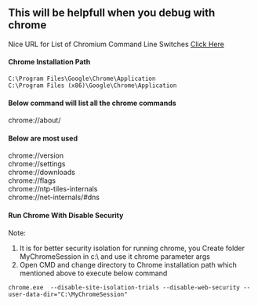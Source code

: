 ## This will be helpfull when you debug with chrome 
Nice URL for List of Chromium Command Line Switches [Click Here](https://peter.sh/experiments/chromium-command-line-switches)

#### Chrome Installation Path
```
C:\Program Files\Google\Chrome\Application
C:\Program Files (x86)\Google\Chrome\Application
```

#### Below command will list all the chrome commands
chrome://about/

#### Below are most used
chrome://version \
chrome://settings \
chrome://downloads \
chrome://flags \
chrome://ntp-tiles-internals \
chrome://net-internals/#dns

#### Run Chrome With Disable Security
Note: 
1. It is for better security isolation for running chrome, you Create folder MyChromeSession in c:\ and use it chrome parameter args
2. Open CMD and change directory to Chrome installation path which mentioned above to execute below command
```
chrome.exe  --disable-site-isolation-trials --disable-web-security --user-data-dir="C:\MyChromeSession"
```
